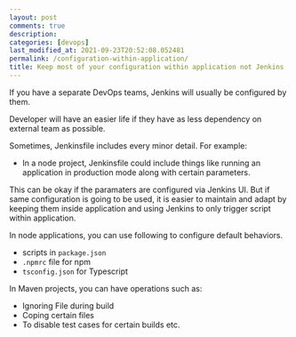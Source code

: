 ```yaml
---
layout: post
comments: true
description:
categories: [devops]
last_modified_at: 2021-09-23T20:52:08.052481
permalink: /configuration-within-application/
title: Keep most of your configuration within application not Jenkins
---
```


If you have a separate DevOps teams, Jenkins will usually be configured by them.

Developer will have an easier life if they have as less dependency on external team as possible.

Sometimes, Jenkinsfile includes every minor detail. For example:

- In a node project, Jenkinsfile could include things like running an application in production mode along with certain parameters.

This can be okay if the paramaters are configured via Jenkins UI. But if same configuration is going to be used, it is easier to maintain and adapt by keeping them inside application and using Jenkins to only trigger script within application.

In node applications, you can use following to configure default behaviors.

- scripts in `package.json`
- `.npmrc` file for npm
- `tsconfig.json` for Typescript

In Maven projects, you can have operations such as:

- Ignoring File during build
- Coping certain files
- To disable test cases for certain builds etc.
